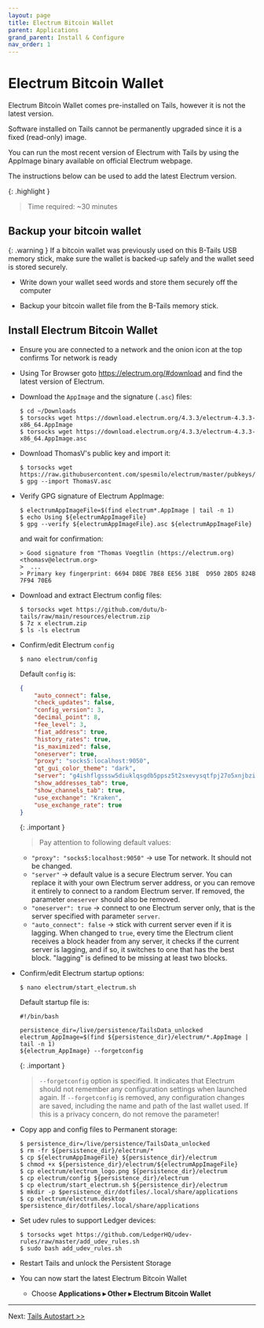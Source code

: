 ```yaml
---
layout: page
title: Electrum Bitcoin Wallet
parent: Applications
grand_parent: Install & Configure
nav_order: 1
---
```


# Electrum Bitcoin Wallet

Electrum Bitcoin Wallet comes pre-installed on Tails, however it is not the latest version.

Software installed on Tails cannot be permanently upgraded since it is a fixed (read-only) image.

You can run the most recent version of Electrum with Tails by using the AppImage binary available on official Electrum webpage.

The instructions below can be used to add the latest Electrum version.

{: .highlight }
> Time required: ~30 minutes


## Backup your bitcoin wallet

{: .warning }
If a bitcoin wallet was previously used on this B-Tails USB memory stick, make sure the wallet is backed-up safely and the wallet seed is stored securely.  

* Write down your wallet seed words and store them securely off the computer

* Backup your bitcoin wallet file from the B-Tails memory stick.

## Install Electrum Bitcoin Wallet

* Ensure you are connected to a network and the onion icon at the top confirms Tor network is ready


* Using Tor Browser goto https://electrum.org/#download and find the latest version of Electrum.


* Download the `AppImage` and the signature (`.asc`) files:
  ```shell
  $ cd ~/Downloads
  $ torsocks wget https://download.electrum.org/4.3.3/electrum-4.3.3-x86_64.AppImage
  $ torsocks wget https://download.electrum.org/4.3.3/electrum-4.3.3-x86_64.AppImage.asc
  ```


* Download ThomasV's public key and import it:
  ```shell
  $ torsocks wget https://raw.githubusercontent.com/spesmilo/electrum/master/pubkeys/ThomasV.asc
  $ gpg --import ThomasV.asc
  ```

* Verify GPG signature of Electrum AppImage:
  ```shell
  $ electrumAppImageFile=$(find electrum*.AppImage | tail -n 1)
  $ echo Using ${electrumAppImageFile}
  $ gpg --verify ${electrumAppImageFile}.asc ${electrumAppImageFile}
  ```
  and wait for confirmation:
  ```shell
  > Good signature from "Thomas Voegtlin (https://electrum.org) <thomasv@electrum.org>
  >  ...
  > Primary key fingerprint: 6694 D8DE 7BE8 EE56 31BE  D950 2BD5 824B 7F94 70E6
  ```

* Download and extract Electrum config files:
  ```shell
  $ torsocks wget https://github.com/dutu/b-tails/raw/main/resources/electrum.zip
  $ 7z x electrum.zip
  $ ls -ls electrum
  ```

* Confirm/edit Electrum `config`
  ```shell
  $ nano electrum/config
  ```
  Default `config` is:
  ```json
  {
      "auto_connect": false,
      "check_updates": false,
      "config_version": 3,
      "decimal_point": 8,
      "fee_level": 3,
      "fiat_address": true,
      "history_rates": true,
      "is_maximized": false,
      "oneserver": true,
      "proxy": "socks5:localhost:9050",
      "qt_gui_color_theme": "dark",
      "server": "g4ishflgsssw5diuklqsgdb5ppsz5t2sxevysqtfpj27o5xnjbzit4qd.onion:50002:s",
      "show_addresses_tab": true,
      "show_channels_tab": true,
      "use_exchange": "Kraken",
      "use_exchange_rate": true
  }
  ```
  
  {: .important }
  > Pay attention to following default values:
    * `"proxy": "socks5:localhost:9050"` -> use Tor network. It should not be changed.
    * `"server"` -> default value is a secure Electrum server. You can replace it with your own Electrum server address, or you can remove it entirely to connect to a random Electrum server. If removed, the parameter `oneserver` should also be removed.
    * `"oneserver": true`  -> connect to one Electrum server only, that is the server specified with parameter `server`.
    * `"auto_connect": false` -> stick with current server even if it is lagging. When changed to `true`, every time the Electrum client receives a block header from any server, it checks if the current server is lagging, and if so, it switches to one that has the best block. "lagging" is defined to be missing at least two blocks. 


* Confirm/edit Electrum startup options:
  ```shell
  $ nano electrum/start_electrum.sh
  ```
  Default startup file is:
  ```shell
  #!/bin/bash
  
  persistence_dir=/live/persistence/TailsData_unlocked
  electrum_AppImage=$(find ${persistence_dir}/electrum/*.AppImage | tail -n 1)
  ${electrum_AppImage} --forgetconfig
  ```
  
  {: .important }
  > `--forgetconfig` option is specified. It indicates that Electrum should not remember any configuration settings when launched again. If `--forgetconfig` is removed, any configuration changes are saved, including the name and path of the last wallet used. If this is a privacy concern, do not remove the parameter!    


* Copy app and config files to Permanent storage:
  ```shell
  $ persistence_dir=/live/persistence/TailsData_unlocked
  $ rm -fr ${persistence_dir}/electrum/*
  $ cp ${electrumAppImageFile} ${persistence_dir}/electrum
  $ chmod +x ${persistence_dir}/electrum/${electrumAppImageFile}
  $ cp electrum/electrum_logo.png ${persistence_dir}/electrum
  $ cp electrum/config ${persistence_dir}/electrum
  $ cp electrum/start_electrum.sh ${persistence_dir}/electrum
  $ mkdir -p $persistence_dir/dotfiles/.local/share/applications
  $ cp electrum/electrum.desktop $persistence_dir/dotfiles/.local/share/applications
  ```

* Set udev rules to support Ledger devices:
  ```shell
  $ torsocks wget https://github.com/LedgerHQ/udev-rules/raw/master/add_udev_rules.sh
  $ sudo bash add_udev_rules.sh
  ```

* Restart Tails and unlock the Persistent Storage


* You can now start the latest Electrum Bitcoin Wallet 
  * Choose **Applications ▸ Other ▸ Electrum Bitcoin Wallet**

---
Next: [Tails Autostart >>](tails_autostart.html)